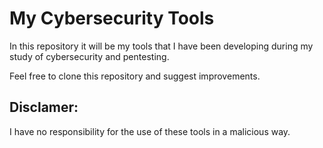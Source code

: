 # My Cybersecurity Tools

In this repository it will be my tools that I have been developing during my study of cybersecurity and pentesting.

Feel free to clone this repository and suggest improvements.

## Disclamer:

I have no responsibility for the use of these tools in a malicious way.


